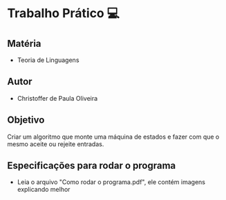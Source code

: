 # Trabalho Prático :computer:
## Matéria
- Teoria de Linguagens

## Autor
- Christoffer de Paula Oliveira

## Objetivo
Criar um algoritmo que monte uma máquina de estados e fazer com que o mesmo aceite ou rejeite entradas.

## Especificações para rodar o programa
- Leia o arquivo "Como rodar o programa.pdf", ele contém imagens explicando melhor